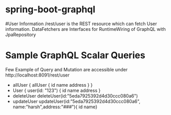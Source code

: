 # spring-boot-graphql


#User Information
 /rest/user is the REST resource which can fetch User information.
 DataFetchers are Interfaces for RuntimeWiring of GraphQL with JpaRepository
# Sample GraphQL Scalar Queries
 Few Example of Query and Mutation are accessible under http://localhost:8091/rest/user
 
*  allUser { allUser { id name address } }
*  User { user(id: "123") { id name address }
*  deleteUser deleteUser(id:"5eda7925392d4d30ccc080a6")
*  updateUser updateUser(id:"5eda7925392d4d30ccc080a6", name:"harsh",address:"###"){ id name}

